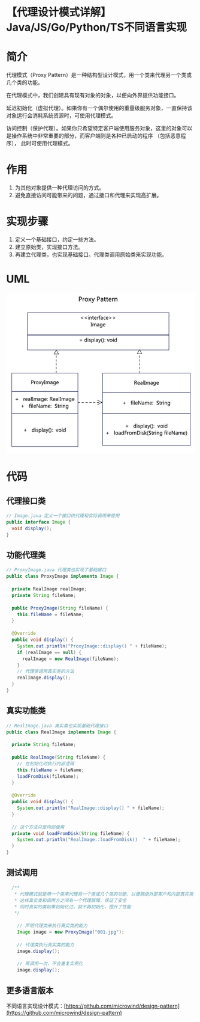 # 【代理设计模式详解】Java/JS/Go/Python/TS不同语言实现

# 简介
代理模式（Proxy Pattern）是一种结构型设计模式，用一个类来代理另一个类或几个类的功能。

在代理模式中，我们创建具有现有对象的对象，以便向外界提供功能接口。

延迟初始化（虚拟代理）。如果你有一个偶尔使用的重量级服务对象，一直保持该对象运行会消耗系统资源时，可使用代理模式。

访问控制（保护代理）。如果你只希望特定客户端使用服务对象，这里的对象可以是操作系统中非常重要的部分，而客户端则是各种已启动的程序 （包括恶意程序）， 此时可使用代理模式。

# 作用
1. 为其他对象提供一种代理访问的方式。
2. 避免直接访问可能带来的问题，通过接口和代理来实现高扩展。

# 实现步骤
1. 定义一个基础接口，约定一些方法。
2. 建立原始类，实现接口方法。
3. 再建立代理类，也实现基础接口。代理类调用原始类来实现功能。

# UML
<img src="../docs/uml/proxy-pattern.png">


# 代码

## 代理接口类
```java
// Image.java 定义一个接口供代理和实际调用来使用
public interface Image {
  void display();
}
```

## 功能代理类
```java
// ProxyImage.java 代理类也实现了基础接口
public class ProxyImage implements Image {

  private RealImage realImage;
  private String fileName;

  public ProxyImage(String fileName) {
    this.fileName = fileName;
  }

  @Override
  public void display() {
    System.out.println("ProxyImage::display() " + fileName);
    if (realImage == null) {
      realImage = new RealImage(fileName);
    }
    // 代理类调用真实类的方法
    realImage.display();
  }
}
```

## 真实功能类
```java
// RealImage.java 真实类也实现基础代理接口
public class RealImage implements Image {

  private String fileName;

  public RealImage(String fileName) {
    // 在初始化时执行内部逻辑
    this.fileName = fileName;
    loadFromDisk(fileName);
  }

  @Override
  public void display() {
    System.out.println("RealImage::display() " + fileName);
  }

  // 这个方法只是内部使用
  private void loadFromDisk(String fileName) {
    System.out.println("RealImage::loadFromDisk()  " + fileName);
  }
}
```

## 测试调用
```java
  /**
   * 代理模式就是用一个类来代理另一个类或几个类的功能，以便隔绝外部客户和内部真实类
   * 这样真实类和调用方之间有一个代理屏障，保证了安全
   * 同时真实的类如果初始化过，就不再初始化，提升了性能
   */

    // 声明代理类来执行真实类的能力
    Image image = new ProxyImage("001.jpg");

    // 代理类执行真实类的能力
    image.display();

    // 再调用一次，不会重复实例化
    image.display();
```
## 更多语言版本
不同语言实现设计模式：[https://github.com/microwind/design-pattern](https://github.com/microwind/design-pattern)